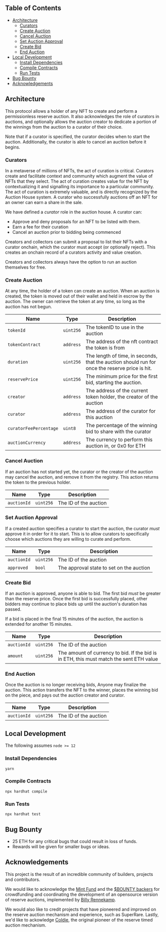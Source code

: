 ## Table of Contents
- [Architecture](#architecture)
  - [Curators](#curators)
  - [Create Auction](#create-auction)
  - [Cancel Auction](#cancel-auction)
  - [Set Auction Approval](#set-auction-approval)
  - [Create Bid](#create-bid)
  - [End Auction](#end-auction)
- [Local Development](#local-development)
  - [Install Dependencies](#install-dependencies)
  - [Compile Contracts](#compile-contracts)
  - [Run Tests](#run-tests)
- [Bug Bounty](#bug-bounty)
- [Acknowledgements](#acknowledgements)

## Architecture
This protocol allows a holder of any NFT to create and perform
a permissionless reserve auction. It also acknowledges the role of
curators in auctions, and optionally allows the auction creator to 
dedicate a portion of the winnings from the auction to a curator of their choice.

Note that if a curator is specified, the curator decides when to start the auction. 
Additionally, the curator is able to cancel an auction before it begins.

### Curators
In a metaverse of millions of NFTs, the act of curation is critical. Curators create and facilitate context and community which augment the value of NFTs that they select. The act of curation creates value for the NFT by contextualizing it and signalling its importance to a particular community. The act of curation is extremely valuable, and is directly recognized by the Auction House system. A curator who successfully auctions off an NFT for an owner can earn a share in the sale. 

We have defined a *curator* role in the auction house. A curator can:
- Approve and deny proposals for an NFT to be listed with them.
- Earn a fee for their curation
- Cancel an auction prior to bidding being commenced

Creators and collectors can submit a proposal to list their NFTs with a curator onchain, which the curator must accept (or optionally reject). This creates an onchain record of a curators activity and value creation. 

Creators and collectors always have the option to run an auction themselves for free.

### Create Auction
At any time, the holder of a token can create an auction. When an auction is created,
the token is moved out of their wallet and held in escrow by the auction. The owner can 
retrieve the token at any time, so long as the auction has not begun. 

| **Name**               | **Type**       | **Description**                                                                                |
|------------------------|----------------|------------------------------------------------------------------------------------------------|
| `tokenId`              | `uint256`      | The tokenID to use in the auction                                                              |
| `tokenContract`        | `address`      | The address of the nft contract the token is from                                              |
| `duration`             | `uint256`      | The length of time, in seconds, that the auction should run for once the reserve price is hit. |
| `reservePrice`         | `uint256`      | The minimum price for the first bid, starting the auction.                                     |
| `creator`              | `address`      | The address of the current token holder, the creator of the auction                            |
| `curator`              | `address`      | The address of the curator for this auction                                                    |
| `curatorFeePercentage` | `uint8`        | The percentage of the winning bid to share with the curator                                    |
| `auctionCurrency`      | `address`      | The currency to perform this auction in, or 0x0 for ETH                                        |

### Cancel Auction
If an auction has not started yet, the curator or the creator of the auction may cancel the auction, and remove it from the registry. 
This action returns the token to the previous holder.

| **Name**               | **Type**       | **Description**                                                                                |
|------------------------|----------------|------------------------------------------------------------------------------------------------|
| `auctionId`            | `uint256`      | The ID of the auction                                                                          |

### Set Auction Approval
If a created auction specifies a curator to start the auction, the curator _must_ approve it in order for it to start.
This is to allow curators to specifically choose which auctions they are willing to curate and perform.

| **Name**               | **Type**       | **Description**                                                                                |
|------------------------|----------------|------------------------------------------------------------------------------------------------|
| `auctionId`            | `uint256`      | The ID of the auction                                                                          |
| `approved`             | `bool`         | The approval state to set on the auction                                                       |

### Create Bid
If an auction is approved, anyone is able to bid. The first bid _must_ be greater than the reserve price. 
Once the first bid is successfully placed, other bidders may continue to place bids up until the auction's duration has passed.

If a bid is placed in the final 15 minutes of the auction, the auction is extended for another 15 minutes. 

| **Name**               | **Type**       | **Description**                                                                                |
|------------------------|----------------|------------------------------------------------------------------------------------------------|
| `auctionId`            | `uint256`      | The ID of the auction                                                                          |
| `amount`               | `uint256`      | The amount of currency to bid. If the bid is in ETH, this must match the sent ETH value        |

### End Auction
Once the auction is no longer receiving bids, Anyone may finalize the auction.
This action transfers the NFT to the winner, places the winning bid on the piece, and pays out the auction creator and curator.

| **Name**               | **Type**       | **Description**                                                                                |
|------------------------|----------------|------------------------------------------------------------------------------------------------|
| `auctionId`            | `uint256`      | The ID of the auction                                                                          |

## Local Development
The following assumes `node >= 12`

### Install Dependencies

```shell script
yarn
```

### Compile Contracts

```shell script
npx hardhat compile
```

### Run Tests

```shell script
npx hardhat test
```

## Bug Bounty
- 25 ETH for any critical bugs that could result in loss of funds.
- Rewards will be given for smaller bugs or ideas.


## Acknowledgements

This project is the result of an incredible community of builders, projects and contributors.

We would like to acknowledge the [Mint Fund](https://mint.af) and the [$BOUNTY backers](https://mint.mirror.xyz/6tD-QHgfCWvfKTjZgMoDd-8Gwdx3oibYuaGvg715Xco) for crowdfunding and coordinating the development of an opensource version of reserve auctions, implemented by [Billy Rennekamp](https://twitter.com/billyrennekamp).

We would also like to credit projects that have pioneered and improved on the reserve auction mechanism and experience, such as SuperRare. Lastly, we'd like to ackowledge [Coldie](https://twitter.com/Coldie), the original pioneer of the reserve timed auction mechanism.

